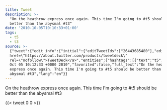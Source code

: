 ```yaml
---
title: Tweet
description: >-
  "On the heathrow express once again. This time I'm going to #t5 should be
  better than the abysmal #t3"
date: '2010-10-05T10:10:33+01:00'
tags:
  - t5
  - t3
source: >-
  {"tweet":{"edit_info":{"initial":{"editTweetIds":["26443685480"],"editableUntil":"2010-10-05T11:12:33.000Z","editsRemaining":"5","isEditEligible":true}},"retweeted":false,"source":"<a
  href=\"https://about.twitter.com/products/tweetdeck\"
  rel=\"nofollow\">TweetDeck</a>","entities":{"hashtags":[{"text":"t5","indices":["59","62"]},{"text":"t3","indices":["97","100"]}],"symbols":[],"user_mentions":[],"urls":[]},"display_text_range":["0","100"],"favorite_count":"0","id_str":"26443685480","truncated":false,"retweet_count":"0","id":"26443685480","created_at":"Tue
  Oct 05 10:12:33 +0000 2010","favorited":false,"full_text":"On the heathrow
  express once again. This time I'm going to #t5 should be better than the
  abysmal #t3","lang":"en"}}
---
```

On the heathrow express once again. This time I'm going to #t5 should be better than the abysmal #t3
    
{{< tweet 0 0 >}}
    
